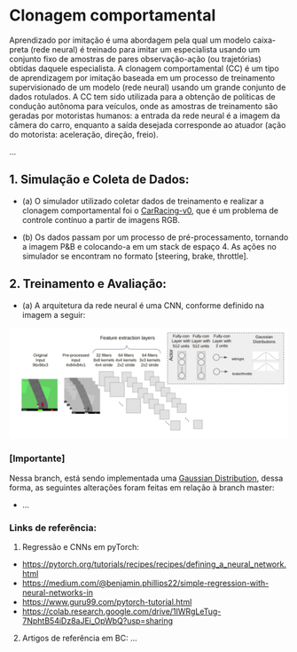 # Clonagem comportamental

Aprendizado por imitação é uma abordagem pela qual um modelo caixa-preta (rede neural) é treinado para imitar um especialista usando um conjunto fixo de amostras de pares observação-ação (ou trajetórias) obtidas daquele especialista. A clonagem comportamental (CC) é um tipo de aprendizagem por imitação baseada em um processo de treinamento supervisionado de um modelo (rede neural) usando um grande conjunto de dados rotulados. A CC tem sido utilizada para a obtenção de políticas de condução autônoma para veículos, onde as amostras de treinamento são geradas por motoristas humanos: a entrada da rede neural é a imagem da câmera do carro, enquanto a saída desejada corresponde ao atuador (ação do motorista: aceleração, direção, freio).

...

## 1. Simulação e Coleta de Dados:

+ (a) O simulador utilizado coletar dados de treinamento e realizar a clonagem comportamental foi  o [CarRacing-v0](https://github.com/openai/gym/blob/master/gym/envs/box2d/car_racing.py), que é um problema de controle contínuo a partir de imagens RGB.

+ (b) Os dados passam por um processo de pré-processamento, tornando a imagem P&B e colocando-a em um stack de espaço 4. As ações no simulador se encontram no formato [steering, brake, throttle].

## 2. Treinamento e Avaliação:
+ (a) A arquitetura da rede neural é uma CNN, conforme definido na imagem a seguir:

![CNN](carRacing_CNN.png)

### [Importante] 

Nessa branch, está sendo implementada uma [Gaussian Distribution](https://www.cse.wustl.edu/~garnett/cse515t/fall_2019/files/lecture_notes/5.pdf), dessa forma, as seguintes alterações foram feitas em relação à branch master:

- ...



### Links de referência:

1. Regressão e CNNs em pyTorch:
 - https://pytorch.org/tutorials/recipes/recipes/defining_a_neural_network.html
 - https://medium.com/@benjamin.phillips22/simple-regression-with-neural-networks-in
 - https://www.guru99.com/pytorch-tutorial.html
 - https://colab.research.google.com/drive/1IWRgLeTug-7NphtB54iDz8aJEi_OpWbQ?usp=sharing
2. Artigos de referência em BC:
...
